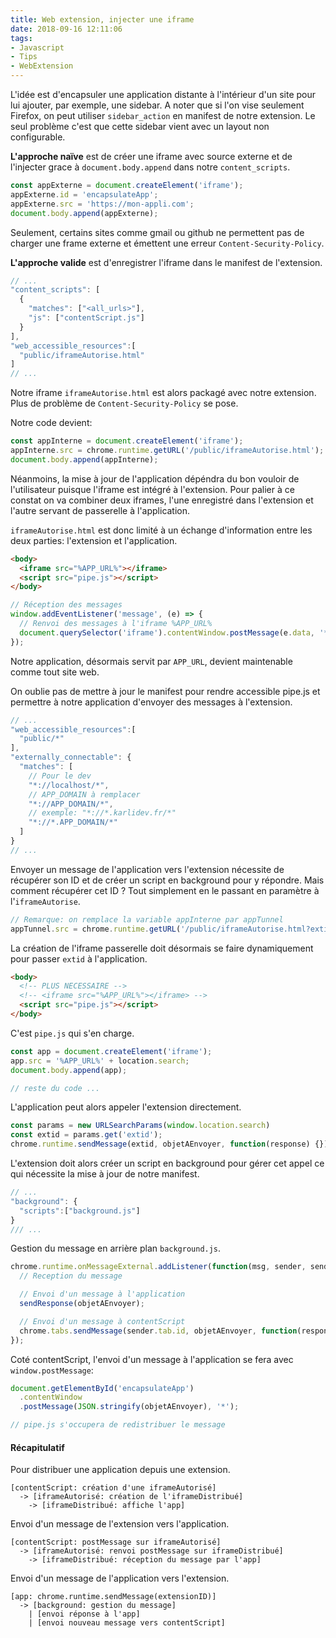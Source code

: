 ```yaml
---
title: Web extension, injecter une iframe
date: 2018-09-16 12:11:06
tags:
- Javascript
- Tips
- WebExtension
---
```


L'idée est d'encapsuler une application distante à l'intérieur d'un site pour lui ajouter, par exemple, une sidebar. A noter que si l'on vise seulement Firefox, on peut utiliser `sidebar_action` en manifest de notre extension. Le seul problème c'est que cette sidebar vient avec un layout non configurable.

**L'approche naïve** est de créer une iframe avec source externe et de l'injecter grace à `document.body.append` dans notre `content_scripts`.

```javascript contentScript.js
const appExterne = document.createElement('iframe');
appExterne.id = 'encapsulateApp';
appExterne.src = 'https://mon-appli.com';
document.body.append(appExterne);
```

Seulement, certains sites comme gmail ou github ne permettent pas de charger une frame externe et émettent une erreur `Content-Security-Policy`.

**L'approche valide** est d'enregistrer l'iframe dans le manifest de l'extension.

``` javascript manifest.json
// ...
"content_scripts": [
  {
    "matches": ["<all_urls>"],
    "js": ["contentScript.js"]
  }
],
"web_accessible_resources":[
  "public/iframeAutorise.html"
]
// ...
```

Notre iframe `iframeAutorise.html` est alors packagé avec notre extension. Plus de problème de `Content-Security-Policy` se pose.

Notre code devient:

```javascript contentScript.js
const appInterne = document.createElement('iframe');
appInterne.src = chrome.runtime.getURL('/public/iframeAutorise.html');
document.body.append(appInterne);
```

Néanmoins, la mise à jour de l'application dépéndra du bon vouloir de l'utilisateur puisque l'iframe est intégré à l'extension. Pour palier à ce constat on va combiner deux iframes, l'une enregistré dans l'extension et l'autre servant de passerelle à l'application.

`iframeAutorise.html` est donc limité à un échange d'information entre les deux parties: l'extension et l'application.

``` html iframeAutorise.html
<body>
  <iframe src="%APP_URL%"></iframe>
  <script src="pipe.js"></script>
</body>
```

``` javascript pipe.js
// Réception des messages
window.addEventListener('message', (e) => {
  // Renvoi des messages à l'iframe %APP_URL%
  document.querySelector('iframe').contentWindow.postMessage(e.data, '*');
});
```

Notre application, désormais servit par `APP_URL`, devient maintenable comme tout site web.

On oublie pas de mettre à jour le manifest pour rendre accessible pipe.js et permettre à notre application d'envoyer des messages à l'extension.

```javascript manifest.json
// ...
"web_accessible_resources":[
  "public/*"
],
"externally_connectable": {
  "matches": [
    // Pour le dev
    "*://localhost/*",
    // APP_DOMAIN à remplacer
    "*://APP_DOMAIN/*",
    // exemple: "*://*.karlidev.fr/*"
    "*://*.APP_DOMAIN/*"  
  ]
}
// ...
```

Envoyer un message de l'application vers l'extension nécessite de récupérer son ID et de créer un script en background pour y répondre. Mais comment récupérer cet ID ? Tout simplement en le passant en paramètre à l'`iframeAutorise`.

``` javascript contentScript.js
// Remarque: on remplace la variable appInterne par appTunnel
appTunnel.src = chrome.runtime.getURL('/public/iframeAutorise.html?extid=' + chrome.runtime.id);
```

La création de l'iframe passerelle doit désormais se faire dynamiquement pour passer `extid` à l'application.

``` html iframeAutorise.html
<body>
  <!-- PLUS NECESSAIRE -->
  <!-- <iframe src="%APP_URL%"></iframe> -->
  <script src="pipe.js"></script>
</body>
```

C'est `pipe.js` qui s'en charge.

``` javascript pipe.js
const app = document.createElement('iframe');
app.src = '%APP_URL%' + location.search;
document.body.append(app);

// reste du code ...
```

L'application peut alors appeler l'extension directement.

``` javascript application.js
const params = new URLSearchParams(window.location.search)
const extid = params.get('extid');
chrome.runtime.sendMessage(extid, objetAEnvoyer, function(response) {});
```

L'extension doit alors créer un script en background pour gérer cet appel ce qui nécessite la mise à jour de notre manifest.

``` javascript manifest.json
// ...
"background": {
  "scripts":["background.js"]
}
/// ...
```

Gestion du message en arrière plan `background.js`.

``` javascript background.js
chrome.runtime.onMessageExternal.addListener(function(msg, sender, sendResponse) {
  // Reception du message

  // Envoi d'un message à l'application
  sendResponse(objetAEnvoyer);

  // Envoi d'un message à contentScript
  chrome.tabs.sendMessage(sender.tab.id, objetAEnvoyer, function(response) {});
});
```

Coté contentScript, l'envoi d'un message à l'application se fera avec `window.postMessage`:

```javascript contentScript.js
document.getElementById('encapsulateApp')
  .contentWindow
  .postMessage(JSON.stringify(objetAEnvoyer), '*');

// pipe.js s'occupera de redistribuer le message
```

#### Récapitulatif

Pour distribuer une application depuis une extension.

```
[contentScript: création d'une iframeAutorisé]
  -> [iframeAutorisé: création de l'iframeDistribué]
    -> [iframeDistribué: affiche l'app]
```

Envoi d'un message de l'extension vers l'application.

```
[contentScript: postMessage sur iframeAutorisé]
  -> [iframeAutorisé: renvoi postMessage sur iframeDistribué]
    -> [iframeDistribué: réception du message par l'app]
```

Envoi d'un message de l'application vers l'extension.

```
[app: chrome.runtime.sendMessage(extensionID)]
  -> [background: gestion du message]
    | [envoi réponse à l'app]
    | [envoi nouveau message vers contentScript]
```
